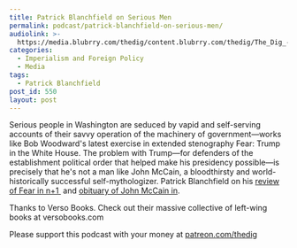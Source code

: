 ```yaml
---
title: Patrick Blanchfield on Serious Men
permalink: podcast/patrick-blanchfield-on-serious-men/
audiolink: >-
  https://media.blubrry.com/thedig/content.blubrry.com/thedig/The_Dig_-_EP_150_-_BlanchfieldFear.mp3
categories:
  - Imperialism and Foreign Policy
  - Media
tags:
  - Patrick Blanchfield
post_id: 550
layout: post
---
```


Serious people in Washington are seduced by vapid and self-serving accounts of their savvy operation of the machinery of government—works like Bob Woodward's latest exercise in extended stenography Fear: Trump in the White House. The problem with Trump—for defenders of the establishment political order that helped make his presidency possible—is precisely that he's not a man like John McCain, a bloodthirsty and world-historically successful self-mythologizer. Patrick Blanchfield on his [review of Fear in n+1 ](https://nplusonemag.com/online-only/online-only/dupe-throat/) and
[obituary of John McCain in](https://thebaffler.com/latest/the-mccain-phenomenon-blanchfield).

Thanks to Verso Books. Check out their massive collective of left-wing books at versobooks.com

Please support this podcast with your money at [patreon.com/thedig](http://www.patreon.com/TheDig)
